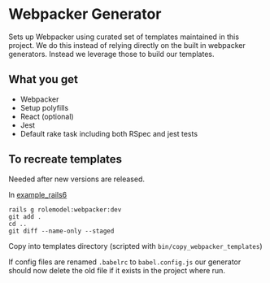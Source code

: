 # Webpacker Generator

Sets up Webpacker using curated set of templates maintained in this project. We do this instead of relying directly on the built in webpacker generators. Instead we leverage those to build our templates.

## What you get

* Webpacker
* Setup polyfills
* React (optional)
* Jest
* Default rake task including both RSpec and jest tests

## To recreate templates

Needed after new versions are released.

In [example_rails6](example_rails6)

```
rails g rolemodel:webpacker:dev
git add .
cd ..
git diff --name-only --staged
```

Copy into templates directory (scripted with `bin/copy_webpacker_templates`)

If config files are renamed `.babelrc` to `babel.config.js` our generator should now delete the old file if it exists in the project where run.
